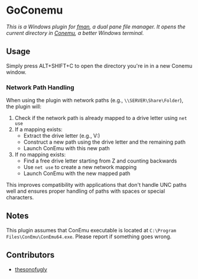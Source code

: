 # GoConemu

_This is a Windows plugin for [fman](https://fman.io/), a dual pane file manager. It opens the current directory in
[Conemu](https://conemu.github.io/), a better Windows terminal._

## Usage

Simply press ALT+SHIFT+C to open the directory you're in in a new Conemu window.

### Network Path Handling

When using the plugin with network paths (e.g., `\\SERVER\Share\Folder`), the plugin will:

1. Check if the network path is already mapped to a drive letter using `net use`
2. If a mapping exists:
   - Extract the drive letter (e.g., V:)
   - Construct a new path using the drive letter and the remaining path
   - Launch ConEmu with this new path
3. If no mapping exists:
   - Find a free drive letter starting from Z and counting backwards
   - Use `net use` to create a new network mapping
   - Launch ConEmu with the new mapped path

This improves compatibility with applications that don't handle UNC paths well and ensures proper handling of paths with spaces or special characters.

## Notes

This plugin assumes that ConEmu executable is located at `C:\Program Files\ConEmu\ConEmu64.exe`. Please
report if something goes wrong.

## Contributors

- [thesonofugly](https://github.com/thesonofugly)
